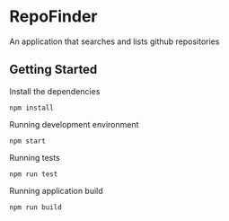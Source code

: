 # RepoFinder

An application that searches and lists github repositories

## Getting Started

Install the dependencies

```
npm install
```

Running development environment

```
npm start
```

Running tests

```
npm run test
```

Running application build

```
npm run build
```
